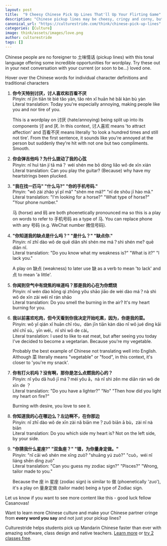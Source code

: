 ```yaml
---
layout: post
title:  "9 Cheesy Chinese Pick Up Lines That'll Up Your Flirting Game"
description: "Chinese pickup lines may be cheesy, cringy and corny, but they're sure to make someone crack a smile if you're bold enough to try them out!"
canonical_url: "https://culturestride.com/think/chinese-pick-up-lines"
categories: [Culture]
image: think/assets/images/love.png
author: culturestride
tags: []
---
```

Chinese people are no foreigner to 土味情话 (pickup lines) with this tonal language offering some incredible opportunities for wordplay. Try these out in your next conversation with your current (or soon to be...) loved one.  
<div class="highlightBox subtext">
Hover over the Chinese words for individual character definitions and traditional characters
</div>  

1. **你今天特别讨厌，讨人喜欢和百看不厌**  
    Pinyin: nǐ jīn tiān tè bié tǎo yàn, tǎo rén xǐ huān hé bǎi kàn bù yàn  
    Literal translation: Today you're especially annoying, making people like you and nor tire of you.

    This is a wordplay on 讨厌 (hate/annoying) being split up into its components 讨 and 厌. In this context, 讨人喜欢 means 'to attract affection' and 百看不厌 means literally 'to look a hundred times and still not tire'. From the first sentence, it sounds like you're annoyed at the person but suddenly they're hit with not one but two compliments. Smooth.

2. **你会弹吉他吗？为什么拨动了我的心弦**  
    Pinyin: nǐ huì tán jí tā má？ wéi shén me bō dòng liǎo wǒ de xīn xián  
    Literal translation: Can you play the guitar? (Because) why have my heartstrings been plucked.

3. **"我在找一匹马" "什么马?" "你的手机号码."**  
    Pinyin: "wǒ zài zhǎo yī pǐ mǎ" "shén me mǎ?" "nǐ de shǒu jī hào mǎ."  
    Literal translation: "I'm looking for a horse?" "What type of horse?" "Your phone number."

    马 (horse) and 码 are both phoenetically pronounced ma so this is a play on words to refer to 手机号码 as a type of 马. You can replace phone with any 号码 (e.g. WeChat number 微信号码). 

4. **"你知道我的缺点是什么吗？" "是什么？" "缺点你."**  
    Pinyin: nǐ zhī dào wǒ de quē diǎn shì shén me má？shì shén me? quē diǎn nǐ.  
    Literal translation: "Do you know what my weakness is?" "What is it?" "I lack you."

    A play on 缺点 (weakness) to later use 缺 as a verb to mean 'to lack' and 点 to mean 'a little'. 

5. **你闻到空气中有烧焦的味道吗？那是我的心在为你燃烧**  
    Pinyin: nǐ wén dào kōng qì zhōng yǒu shāo jiāo de wèi dào má？nà shì wǒ de xīn zài wéi nǐ rán shāo  
    Literal translation: Do you smell the burning in the air? It's my heart burning for you.

6. **我以前喜欢吃肉，但今天看到你我决定开始吃素，因为，你是我的菜。**  
    Pinyin: wǒ yǐ qián xǐ huān chī ròu，dàn jīn tiān kàn dào nǐ wǒ jué dìng kāi shǐ chī sù，yīn wéi，nǐ shì wǒ de cài。  
    Literal translation: I used to like to eat meat, but after seeing you today I've decided to become a vegetarian. Because you're my vegetable.

    Probably the best example of Chinese not translating well into English. Although 菜 literally means "vegetable" or "food", in this context, it's closer to 'you're my snack'. 

7. **你有打火机吗？没有啊，那你是怎么点燃我的心的？**  
    Pinyin: nǐ yǒu dǎ huǒ jī má？méi yǒu ā，nà nǐ shì zěn me diǎn rán wǒ de xīn de ？  
    Literal translation: "Do you have a lighter?" "No" "Then how did you light my heart on fire?"

    Burning with desire, you love to see it. 

8. **你知道我的心在哪边么？左边啊不，在你那边**  
    Pinyin: nǐ zhī dào wǒ de xīn zài nǎ biān me？zuǒ biān ā bù，zài nǐ nà biān  
    Literal translation: Do you which side my heart is? Not on the left side, by your side.

9. **"你猜我什么星座?" "双鱼座？" "错，为你量身定做。"**  
    Pinyin: "nǐ cāi wǒ shén me xīng zuò? "shuāng yú zuò?" "cuò，wéi nǐ liáng shēn dìng zuò"  
    Literal translation: "Can you guess my zodiac sign?" "Pisces?" "Wrong, tailor made to you."

    Because the 座 in 星座 (zodiac sign) is similar to 做 (phoenetically 'zuo'), it's a play on 量身定做 (tailor made) being a type of Zodiac sign.

Let us know if you want to see more content like this - good luck fellow Casanovas!

Want to learn more Chinese culture and make your Chinese partner cringe from **every word you say** and not just your pickup lines?

Culturestride helps students pick up Mandarin Chinese faster than ever with amazing software, class design and native teachers. [Learn more](https://culturestride.com/) or [try 2 classes free](https://culturestride.com/start).

<script src="//mandarinspot.com/static/mandarinspot.min.js" charset="UTF-8"></script>
<script>mandarinspot.annotate();</script>